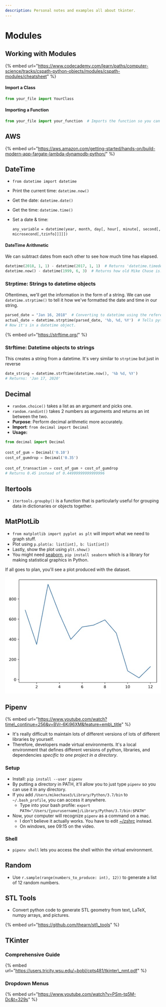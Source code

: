 ```yaml
---
description: Personal notes and examples all about tkinter.
---
```


# Modules

## Working with Modules

{% embed url="https://www.codecademy.com/learn/paths/computer-science/tracks/cspath-python-objects/modules/cspath-modules/cheatsheet" %}



#### Import a Class

```python
from your_file import YourClass
```

#### Importing a Function

```python
from your_file import your_function  # Imports the function so you can use it.
```

## AWS

{% embed url="https://aws.amazon.com/getting-started/hands-on/build-modern-app-fargate-lambda-dynamodb-python/" %}





## DateTime

* `from datetime import datetime`
* Print the current time: `datetime.now()`
* Get the date: `datetime.date()`
* Get the time: `datetime.time()`
* Set a date & time: 

  ```text
  any_variable = datetime(year, month, day[, hour[, minute[, second[, microsecond[,tzinfo]]]]])
  ```

#### DateTime Arithmetic 

We can subtract dates from each other to see how much time has elapsed.

```python
datetime(2018, 1, 1) - datetime(2017, 1, 1)  # Returns 'datetime.timedelta(days=365)
datetime.now() - datetime(1999, 6, 3)  # Returns how old Mike Chase is.
```

### Strptime: Strings to datetime objects

Oftentimes, we'll get the information in the form of a string. We can use `datetime.strptime()` to tell it how we've formatted the date and time in our string.

```python
parsed_date = "Jan 16, 2018"  # Converting to datetime using the reference below.
actual_date = datetime.strptime(parsed_date, '%b, %d, %Y')  # Tells python how this is formatted.
# Now it's in a datetime object.
```

{% embed url="https://strftime.org/" %}

### Strftime: Datetime objects to strings

This creates a string from a datetime. It's very similar to `strptime` but just in reverse

```python
date_string = datetime.strftime(datetime.now(), '%b %d, %Y')
# Returns: 'Jan 17, 2020'
```



## Decimal

* `random.choice()` takes a list as an argument and picks one.
* `random.randint()` takes 2 numbers as arguments and returns an int between the two.
* **Purpose**: Perform decimal arithmetic more accurately.
* **Import**: `from decimal import Decimal`
* **Usage:** 

```python
from decimal import Decimal
 
cost_of_gum = Decimal('0.10')
cost_of_gumdrop = Decimal('0.35')
 
cost_of_transaction = cost_of_gum + cost_of_gumdrop
# Returns 0.45 instead of 0.44999999999999996
```

## Itertools

* `itertools.groupby()` is a function that is particularly useful for grouping data in dictionaries or objects together. 

## MatPlotLib

* `from matplotlib import pyplot as plt` will import what we need to graph stuff.
* Plot using `p.plot(a: list[int], b: list[int])`
* Lastly, show the plot using `plt.show()`
* You might need [seaborn](https://pypi.org/project/seaborn/), `pip install seaborn` which is a library for making statistical graphics in Python.

If all goes to plan, you'll see a plot produced with the dataset.

![](../../../.gitbook/assets/image%20%2867%29.png)

## Pipenv

{% embed url="https://www.youtube.com/watch?time\_continue=256&v=BVr-6Ki96XM&feature=emb\_title" %}

* It's really difficult to maintain lots of different versions of lots of different libraries by yourself.
* Therefore, developers made virtual environments. It's a local environment that defines different versions of python, libraries, and dependencies _specific to one project in a directory_.

### Setup

* Install: `pip install --user pipenv`
* By putting a directory in PATH, it'll allow you to just type `pipenv` so you can use it in any directory.
* If you add `/Users/mikechase3/Library/Python/3.7/bin` to `~/.bash_profile`, you can access it anywhere.
  * Type into your bash profile: `export PATH="/Users/{yourusername}/Library/Python/3.7/bin:$PATH"`
* Now, your computer will recognize `pipenv` as a command on a mac.
  * I don't believe it actually works. You have to edit [~/zshrc](https://stackoverflow.com/a/58786420/4777844) instead.
  * On windows, see 09:15 on the video.

### Shell

* `pipenv shell` lets you access the shell within the virtual environment.

## Random

* Use `r.sample(range(numbers_to_produce: int), 12))` to generate a list of 12 random numbers.

## STL Tools

* Convert python code to generate STL geometry from text, LaTeX, numpy arrays, and pictures.

{% embed url="https://github.com/thearn/stl\_tools" %}



## TKinter

### Comprehensive Guide

{% embed url="https://users.tricity.wsu.edu/~bobl/cpts481/tkinter\_nmt.pdf" %}



### Dropdown Menus

{% embed url="https://www.youtube.com/watch?v=PSm-tq5M-Dc&t=329s" %}







